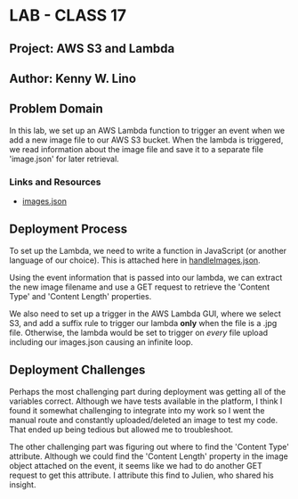 # LAB - CLASS 17

## Project: AWS S3 and Lambda

## Author: Kenny W. Lino

## Problem Domain

In this lab, we set up an AWS Lambda function to trigger an event when we add a new image file to our AWS S3 bucket. When the lambda is triggered, we read information about the image file and save it to a separate file 'image.json' for later retrieval.

### Links and Resources

- [images.json](https://kenny-d49-demo.s3.us-west-2.amazonaws.com/images.json)

## Deployment Process

To set up the Lambda, we need to write a function in JavaScript (or another language of our choice). This is attached here in [handleImages.json](./handleImages.js).

Using the event information that is passed into our lambda, we can extract the new image filename and use a GET request to retrieve the 'Content Type' and 'Content Length' properties.

We also need to set up a trigger in the AWS Lambda GUI, where we select S3, and add a suffix rule to trigger our lambda **only** when the file is a .jpg file. Otherwise, the lambda would be set to trigger on *every* file upload including our images.json causing an infinite loop.

## Deployment Challenges

Perhaps the most challenging part during deployment was getting all of the variables correct. Although we have tests available in the platform, I think I found it somewhat challenging to integrate into my work so I went the manual route and constantly uploaded/deleted an image to test my code. That ended up being tedious but allowed me to troubleshoot.

The other challenging part was figuring out where to find the 'Content Type' attribute. Although we could find the 'Content Length' property in the image object attached on the event, it seems like we had to do another GET request to get this attribute. I attribute this find to Julien, who shared his insight.